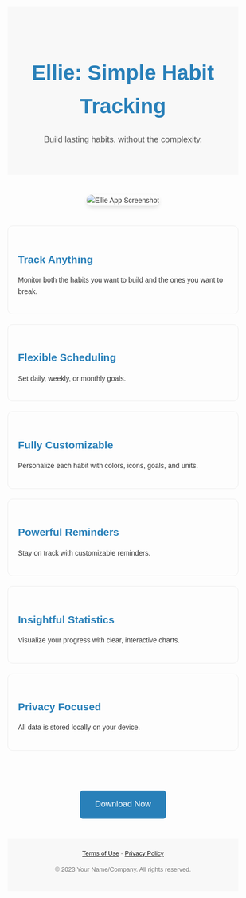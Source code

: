 <style>
  body {
    font-family: sans-serif;
    line-height: 1.6;
    color: #333;
    margin: 0; /* Remove default body margin */
    padding: 0;
  }
  .container {
    max-width: 960px;
    margin: 0 auto;
    padding: 20px;
  }
  .header {
    text-align: center;
    padding: 40px 0;
    background-color: #f8f8f8; /* Light gray background */
  }
  .header h1 {
    font-size: 3em;
    margin-bottom: 0.5em;
    color: #2980b9; /* Blue color for heading */
  }
  .header p {
    font-size: 1.2em;
    color: #555;
  }
  .screenshot {
    text-align: center;
    margin: 40px 0;
  }
  .screenshot img {
    max-width: 80%;
    height: auto;
    border-radius: 10px; /* Rounded corners */
    box-shadow: 0 4px 8px rgba(0, 0, 0, 0.1); /* Subtle shadow */
  }
  .features {
    display: grid;
    grid-template-columns: repeat(auto-fit, minmax(250px, 1fr)); /* Responsive grid */
    gap: 20px;
    margin: 40px 0;
  }
  .feature {
    padding: 20px;
    border: 1px solid #eee;
    border-radius: 10px;
  }
  .feature h3 {
    font-size: 1.5em;
    margin-bottom: 0.5em;
    color: #2980b9;
  }
  .cta {
    text-align: center;
    padding: 40px 0;
  }
  .cta-button {
    display: inline-block;
    padding: 15px 30px;
    background-color: #2980b9;
    color: white;
    text-decoration: none;
    border-radius: 5px;
    font-size: 1.2em;
    transition: background-color 0.3s ease;
  }
  .cta-button:hover {
    background-color: #1c6ea4;
  }
  .footer {
    text-align: center;
    padding: 20px 0;
    background-color: #f8f8f8;
    font-size: 0.9em;
    color: #777;
  }
    .terms{
      margin-bottom: 10px;
    }
</style>

<div class="container">
  <div class="header">
    <h1>Ellie: Simple Habit Tracking</h1>
    <p>Build lasting habits, without the complexity.</p>
  </div>

  <div class="screenshot">
    <img src="{{ site.baseurl }}/ellie/images/screenshot.png" alt="Ellie App Screenshot">
  </div>

  <div class="features">
    <div class="feature">
      <h3>Track Anything</h3>
      <p>Monitor both the habits you want to build and the ones you want to break.</p>
    </div>
    <div class="feature">
      <h3>Flexible Scheduling</h3>
      <p>Set daily, weekly, or monthly goals.</p>
    </div>
    <div class="feature">
      <h3>Fully Customizable</h3>
      <p>Personalize each habit with colors, icons, goals, and units.</p>
    </div>
    <div class="feature">
      <h3>Powerful Reminders</h3>
      <p>Stay on track with customizable reminders.</p>
    </div>
      <div class="feature">
      <h3>Insightful Statistics</h3>
      <p>Visualize your progress with clear, interactive charts.</p>
    </div>
      <div class="feature">
      <h3>Privacy Focused</h3>
      <p>All data is stored locally on your device.</p>
    </div>
  </div>

  <div class="cta">
    <a href="YOUR_APP_STORE_LINK" class="cta-button">Download Now</a>
  </div>

  <div class="footer">
      <div class="terms">
        <a href="{{site.baseurl}}/ellie/terms">Terms of Use</a> - <a href="{{site.baseurl}}/ellie/privacy">Privacy Policy</a>
      </div>
    <p>&copy; 2023 Your Name/Company. All rights reserved.</p>
  </div>
</div>
